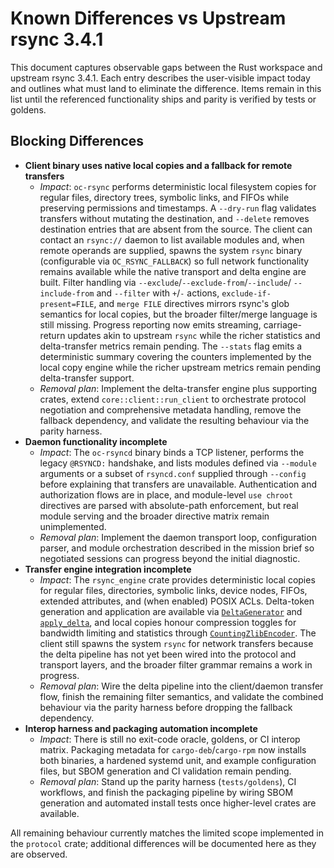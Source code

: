 # Known Differences vs Upstream rsync 3.4.1

This document captures observable gaps between the Rust workspace and upstream
rsync 3.4.1. Each entry describes the user-visible impact today and outlines
what must land to eliminate the difference. Items remain in this list until the
referenced functionality ships and parity is verified by tests or goldens.

## Blocking Differences

- **Client binary uses native local copies and a fallback for remote transfers**
  - *Impact*: `oc-rsync` performs deterministic local filesystem copies for
    regular files, directory trees, symbolic links, and FIFOs while preserving
    permissions and timestamps. A `--dry-run` flag validates transfers without
    mutating the destination, and `--delete` removes destination entries that
    are absent from the source. The client can contact an `rsync://` daemon to
    list available modules and, when remote operands are supplied, spawns the
    system `rsync` binary (configurable via `OC_RSYNC_FALLBACK`) so full network
    functionality remains available while the native transport and delta engine
    are built. Filter handling via `--exclude`/`--exclude-from`/`--include`/
    `--include-from` and `--filter` with `+`/`-` actions, `exclude-if-present=FILE`, and `merge FILE`
    directives mirrors rsync's glob semantics for local copies, but the
    broader filter/merge language is still missing. Progress reporting now
    emits streaming, carriage-return updates akin to upstream `rsync` while the
    richer statistics and delta-transfer metrics remain pending. The `--stats`
    flag emits a deterministic summary covering the counters implemented by the local copy
    engine while the richer upstream metrics remain pending delta-transfer
    support.
  - *Removal plan*: Implement the delta-transfer engine plus supporting crates,
    extend `core::client::run_client` to orchestrate protocol negotiation and
    comprehensive metadata handling, remove the fallback dependency, and
    validate the resulting behaviour via the parity harness.
- **Daemon functionality incomplete**
  - *Impact*: The `oc-rsyncd` binary binds a TCP listener, performs the legacy
    `@RSYNCD:` handshake, and lists modules defined via `--module` arguments or
    a subset of `rsyncd.conf` supplied through `--config` before explaining that
    transfers are unavailable. Authentication and authorization flows are in
    place, and module-level `use chroot` directives are parsed with absolute-path
    enforcement, but real module serving and the broader directive matrix remain
    unimplemented.
  - *Removal plan*: Implement the daemon transport loop, configuration parser,
    and module orchestration described in the mission brief so negotiated
    sessions can progress beyond the initial diagnostic.
- **Transfer engine integration incomplete**
  - *Impact*: The `rsync_engine` crate provides deterministic local copies for
    regular files, directories, symbolic links, device nodes, FIFOs, extended
    attributes, and (when enabled) POSIX ACLs. Delta-token generation and
    application are available via
    [`DeltaGenerator`](../crates/engine/src/delta/generator.rs) and
    [`apply_delta`](../crates/engine/src/delta/script.rs), and local copies honour
    compression toggles for bandwidth limiting and statistics through
    [`CountingZlibEncoder`](../crates/engine/src/local_copy.rs). The client still
    spawns the system `rsync` for network transfers because the delta pipeline
    has not yet been wired into the protocol and transport layers, and the
    broader filter grammar remains a work in progress.
  - *Removal plan*: Wire the delta pipeline into the client/daemon transfer
    flow, finish the remaining filter semantics, and validate the combined
    behaviour via the parity harness before dropping the fallback dependency.
- **Interop harness and packaging automation incomplete**
  - *Impact*: There is still no exit-code oracle, goldens, or CI interop matrix.
    Packaging metadata for `cargo-deb`/`cargo-rpm` now installs both binaries, a
    hardened systemd unit, and example configuration files, but SBOM generation
    and CI validation remain pending.
  - *Removal plan*: Stand up the parity harness (`tests/goldens`), CI workflows,
    and finish the packaging pipeline by wiring SBOM generation and automated
    install tests once higher-level crates are available.

All remaining behaviour currently matches the limited scope implemented in the
`protocol` crate; additional differences will be documented here as they are
observed.
